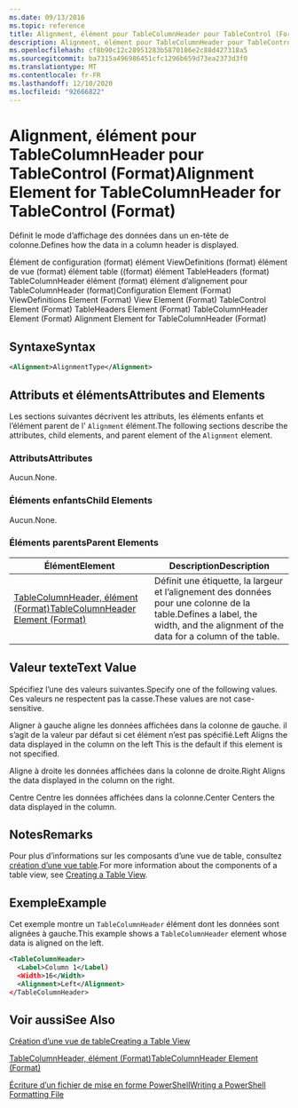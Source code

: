 ```yaml
---
ms.date: 09/13/2016
ms.topic: reference
title: Alignment, élément pour TableColumnHeader pour TableControl (Format)
description: Alignment, élément pour TableColumnHeader pour TableControl (Format)
ms.openlocfilehash: cf8b90c12c28951283b5870186e2c88d427318a5
ms.sourcegitcommit: ba7315a496986451cfc1296b659d73ea2373d3f0
ms.translationtype: MT
ms.contentlocale: fr-FR
ms.lasthandoff: 12/10/2020
ms.locfileid: "92666822"
---
```

# <a name="alignment-element-for-tablecolumnheader-for-tablecontrol-format"></a><span data-ttu-id="f74f3-103">Alignment, élément pour TableColumnHeader pour TableControl (Format)</span><span class="sxs-lookup"><span data-stu-id="f74f3-103">Alignment Element for TableColumnHeader for TableControl (Format)</span></span>

<span data-ttu-id="f74f3-104">Définit le mode d’affichage des données dans un en-tête de colonne.</span><span class="sxs-lookup"><span data-stu-id="f74f3-104">Defines how the data in a column header is displayed.</span></span>

<span data-ttu-id="f74f3-105">Élément de configuration (format) élément ViewDefinitions (format) élément de vue (format) élément table ((format) élément TableHeaders (format) TableColumnHeader élément (format) élément d’alignement pour TableColumnHeader (format)</span><span class="sxs-lookup"><span data-stu-id="f74f3-105">Configuration Element (Format) ViewDefinitions Element (Format) View Element (Format) TableControl Element (Format) TableHeaders Element (Format) TableColumnHeader Element (Format) Alignment Element for TableColumnHeader (Format)</span></span>

## <a name="syntax"></a><span data-ttu-id="f74f3-106">Syntaxe</span><span class="sxs-lookup"><span data-stu-id="f74f3-106">Syntax</span></span>

```xml
<Alignment>AlignmentType</Alignment>
```

## <a name="attributes-and-elements"></a><span data-ttu-id="f74f3-107">Attributs et éléments</span><span class="sxs-lookup"><span data-stu-id="f74f3-107">Attributes and Elements</span></span>

<span data-ttu-id="f74f3-108">Les sections suivantes décrivent les attributs, les éléments enfants et l’élément parent de l' `Alignment` élément.</span><span class="sxs-lookup"><span data-stu-id="f74f3-108">The following sections describe the attributes, child elements, and parent element of the `Alignment` element.</span></span>

### <a name="attributes"></a><span data-ttu-id="f74f3-109">Attributs</span><span class="sxs-lookup"><span data-stu-id="f74f3-109">Attributes</span></span>

<span data-ttu-id="f74f3-110">Aucun.</span><span class="sxs-lookup"><span data-stu-id="f74f3-110">None.</span></span>

### <a name="child-elements"></a><span data-ttu-id="f74f3-111">Éléments enfants</span><span class="sxs-lookup"><span data-stu-id="f74f3-111">Child Elements</span></span>

<span data-ttu-id="f74f3-112">Aucun.</span><span class="sxs-lookup"><span data-stu-id="f74f3-112">None.</span></span>

### <a name="parent-elements"></a><span data-ttu-id="f74f3-113">Éléments parents</span><span class="sxs-lookup"><span data-stu-id="f74f3-113">Parent Elements</span></span>

|<span data-ttu-id="f74f3-114">Élément</span><span class="sxs-lookup"><span data-stu-id="f74f3-114">Element</span></span>|<span data-ttu-id="f74f3-115">Description</span><span class="sxs-lookup"><span data-stu-id="f74f3-115">Description</span></span>|
|-------------|-----------------|
|[<span data-ttu-id="f74f3-116">TableColumnHeader, élément (Format)</span><span class="sxs-lookup"><span data-stu-id="f74f3-116">TableColumnHeader Element (Format)</span></span>](./tablecolumnheader-element-format.md)|<span data-ttu-id="f74f3-117">Définit une étiquette, la largeur et l’alignement des données pour une colonne de la table.</span><span class="sxs-lookup"><span data-stu-id="f74f3-117">Defines a label, the width, and the alignment of the data for a column of the table.</span></span>|

## <a name="text-value"></a><span data-ttu-id="f74f3-118">Valeur texte</span><span class="sxs-lookup"><span data-stu-id="f74f3-118">Text Value</span></span>

<span data-ttu-id="f74f3-119">Spécifiez l’une des valeurs suivantes.</span><span class="sxs-lookup"><span data-stu-id="f74f3-119">Specify one of the following values.</span></span> <span data-ttu-id="f74f3-120">Ces valeurs ne respectent pas la casse.</span><span class="sxs-lookup"><span data-stu-id="f74f3-120">These values are not case-sensitive.</span></span>

<span data-ttu-id="f74f3-121">Aligner à gauche aligne les données affichées dans la colonne de gauche. il s’agit de la valeur par défaut si cet élément n’est pas spécifié.</span><span class="sxs-lookup"><span data-stu-id="f74f3-121">Left Aligns the data displayed in the column on the left This is the default if this element is not specified.</span></span>

<span data-ttu-id="f74f3-122">Aligne à droite les données affichées dans la colonne de droite.</span><span class="sxs-lookup"><span data-stu-id="f74f3-122">Right Aligns the data displayed in the column on the right.</span></span>

<span data-ttu-id="f74f3-123">Centre Centre les données affichées dans la colonne.</span><span class="sxs-lookup"><span data-stu-id="f74f3-123">Center Centers the data displayed in the column.</span></span>

## <a name="remarks"></a><span data-ttu-id="f74f3-124">Notes</span><span class="sxs-lookup"><span data-stu-id="f74f3-124">Remarks</span></span>

<span data-ttu-id="f74f3-125">Pour plus d’informations sur les composants d’une vue de table, consultez [création d’une vue table](./creating-a-table-view.md).</span><span class="sxs-lookup"><span data-stu-id="f74f3-125">For more information about the components of a table view, see [Creating a Table View](./creating-a-table-view.md).</span></span>

## <a name="example"></a><span data-ttu-id="f74f3-126">Exemple</span><span class="sxs-lookup"><span data-stu-id="f74f3-126">Example</span></span>

<span data-ttu-id="f74f3-127">Cet exemple montre un `TableColumnHeader` élément dont les données sont alignées à gauche.</span><span class="sxs-lookup"><span data-stu-id="f74f3-127">This example shows a `TableColumnHeader` element whose data is aligned on the left.</span></span>

```xml
<TableColumnHeader>
  <Label>Column 1</Label)
  <Width>16</Width>
  <Alignment>Left</Alignment>
</TableColumnHeader>
```

## <a name="see-also"></a><span data-ttu-id="f74f3-128">Voir aussi</span><span class="sxs-lookup"><span data-stu-id="f74f3-128">See Also</span></span>

[<span data-ttu-id="f74f3-129">Création d’une vue de table</span><span class="sxs-lookup"><span data-stu-id="f74f3-129">Creating a Table View</span></span>](./creating-a-table-view.md)

[<span data-ttu-id="f74f3-130">TableColumnHeader, élément (Format)</span><span class="sxs-lookup"><span data-stu-id="f74f3-130">TableColumnHeader Element (Format)</span></span>](./tablecolumnheader-element-format.md)

[<span data-ttu-id="f74f3-131">Écriture d’un fichier de mise en forme PowerShell</span><span class="sxs-lookup"><span data-stu-id="f74f3-131">Writing a PowerShell Formatting File</span></span>](./writing-a-powershell-formatting-file.md)
